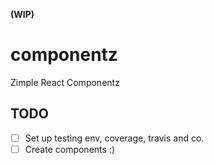 __(WIP)__
# componentz
Zimple React Componentz

## TODO
- [ ] Set up testing env, coverage, travis and co.
- [ ] Create components :)
